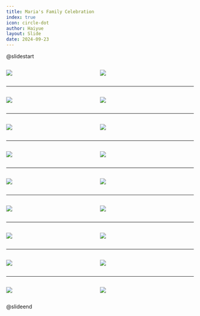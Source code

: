 ```yaml
---
title: Maria's Family Celebration
index: true
icon: circle-dot
author: Haiyue
layout: Slide
date: 2024-09-23
---
```

 
@slidestart

<div style="display:flex">
<div style="flex:1">

![](/reading/english/Level-K/Maria's%20Family%20Celebration/001.webp)
</div>
<div style="flex:1">

![](/reading/english/Level-K/Maria's%20Family%20Celebration/002.webp)
</div>
</div>

---

<div style="display:flex">
<div style="flex:1">

![](/reading/english/Level-K/Maria's%20Family%20Celebration/003.webp)
</div>
<div style="flex:1">

![](/reading/english/Level-K/Maria's%20Family%20Celebration/004.webp)
</div>
</div>

---

<div style="display:flex">
<div style="flex:1">

![](/reading/english/Level-K/Maria's%20Family%20Celebration/005.webp)
</div>
<div style="flex:1">

![](/reading/english/Level-K/Maria's%20Family%20Celebration/006.webp)
</div>
</div>

---

<div style="display:flex">
<div style="flex:1">

![](/reading/english/Level-K/Maria's%20Family%20Celebration/007.webp)
</div>
<div style="flex:1">

![](/reading/english/Level-K/Maria's%20Family%20Celebration/008.webp)
</div>
</div>

---

<div style="display:flex">
<div style="flex:1">

![](/reading/english/Level-K/Maria's%20Family%20Celebration/009.webp)
</div>
<div style="flex:1">

![](/reading/english/Level-K/Maria's%20Family%20Celebration/010.webp)
</div>
</div>

---

<div style="display:flex">
<div style="flex:1">

![](/reading/english/Level-K/Maria's%20Family%20Celebration/011.webp)
</div>
<div style="flex:1">

![](/reading/english/Level-K/Maria's%20Family%20Celebration/012.webp)
</div>
</div>

---

<div style="display:flex">
<div style="flex:1">

![](/reading/english/Level-K/Maria's%20Family%20Celebration/013.webp)
</div>
<div style="flex:1">

![](/reading/english/Level-K/Maria's%20Family%20Celebration/014.webp)
</div>
</div>

---

<div style="display:flex">
<div style="flex:1">

![](/reading/english/Level-K/Maria's%20Family%20Celebration/015.webp)
</div>
<div style="flex:1">

![](/reading/english/Level-K/Maria's%20Family%20Celebration/016.webp)
</div>
</div>

---

<div style="display:flex">
<div style="flex:1">

![](/reading/english/Level-K/Maria's%20Family%20Celebration/017.webp)
</div>
<div style="flex:1">

![](/reading/english/Level-K/Maria's%20Family%20Celebration/018.webp)
</div>
</div>

@slideend